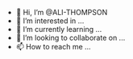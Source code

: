 - 👋 Hi, I’m @ALI-THOMPSON
- 👀 I’m interested in ...
- 🌱 I’m currently learning ...
- 💞️ I’m looking to collaborate on ...
- 📫 How to reach me ...

<!---
ALI-THOMPSON/ALI-THOMPSON is a ✨ special ✨ repository because its `README.md` (this file) appears on your GitHub profile.
You can click the Preview link to take a look at your changes.
--->
